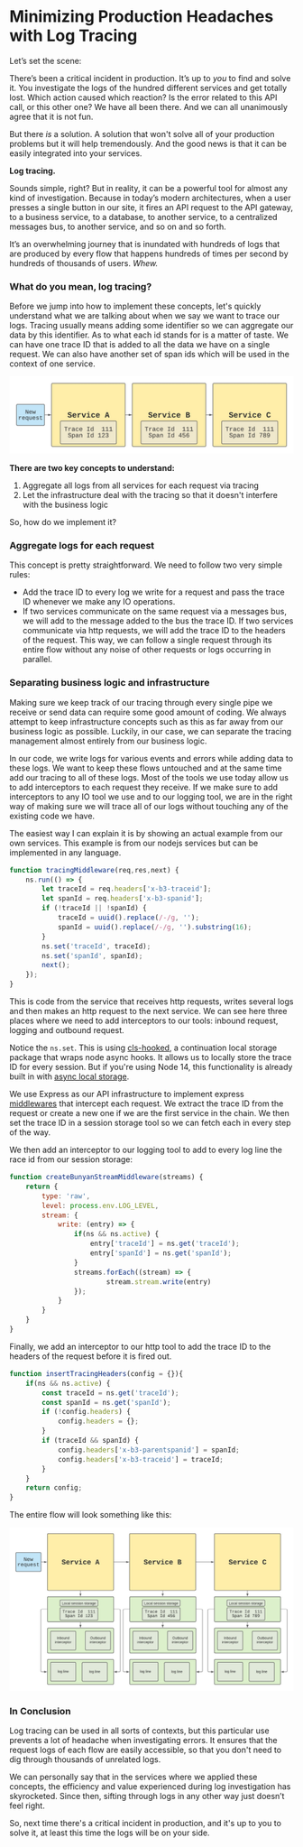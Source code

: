 # Minimizing Production Headaches with Log Tracing 

Let’s set the scene: 

There’s been a critical incident in production. It’s up to *you* to find and solve it. You investigate the logs of the hundred different services and get totally lost. Which action caused which reaction? Is the error related to this API call, or this other one?
We have all been there. 
And we can all unanimously agree that it is not fun. 

But there *is* a solution. 
A solution that won't solve all of your production problems but it will help tremendously. And the good news is that it can be easily integrated into your services. 

**Log tracing.**

Sounds simple, right? But in reality, it can be a powerful tool for almost any kind of investigation. Because in today’s modern architectures, when a user presses a single button in our site, it fires an API request to the API gateway, to a business service, to a database, to another service, to a centralized messages bus, to another service, and so on and so forth. 

It’s an overwhelming journey that is inundated with hundreds of logs that are produced by every flow that happens hundreds of times per second by hundreds of thousands of users. *Whew.*

### What do you mean, log tracing? 

Before we jump into how to implement these concepts, let's quickly understand what we are talking about when we say we want to trace our logs. Tracing usually means adding some identifier so we can aggregate our data by this identifier. As to what each id stands for is a matter of taste. We can have one trace ID that is added to all the data we have on a single request. We can also have another set of span ids which will be used in the context of one service.

![diagram-1](./images/first-diagram.jpeg)

**There are two key concepts to understand:**

1. Aggregate all logs from all services for each request via tracing
2. Let the infrastructure deal with the tracing so that it doesn't interfere with the business logic

So, how do we implement it? 

### Aggregate logs for each request

This concept is pretty straightforward. We need to follow two very simple rules: 
- Add the trace ID to every log we write for a request and pass the trace ID whenever we make any IO operations. 
- If two services communicate on the same request via a messages bus, we will add to the message added to the bus the trace ID. 
If two services communicate via http requests, we will add the trace ID to the headers of the request. This way, we can follow a single request through its entire flow without any noise of other requests or logs occurring in parallel.


### Separating business logic and infrastructure 

Making sure we keep track of our tracing through every single pipe we receive or send data can require some good amount of coding. We always attempt to keep infrastructure concepts such as this as far away from our business logic as possible. Luckily, in our case, we can separate the tracing management almost entirely from our business logic. 

In our code, we write logs for various events and errors while adding data to these logs. We want to keep these flows untouched and at the same time add our tracing to all of these logs. Most of the tools we use today allow us to add interceptors to each request they receive. If we make sure to add interceptors to any IO tool we use and to our logging tool, we are in the right way of making sure we will trace all of our logs without touching any of the existing code we have. 

The easiest way I can explain it is by showing an actual example from our own services. This example is from our nodejs services but can be implemented in any language.

```javascript
function tracingMiddleware(req,res,next) {
    ns.run(() => {
        let traceId = req.headers['x-b3-traceid'];
        let spanId = req.headers['x-b3-spanid'];
        if (!traceId || !spanId) {
            traceId = uuid().replace(/-/g, '');
            spanId = uuid().replace(/-/g, '').substring(16);
        }
        ns.set('traceId', traceId);
        ns.set('spanId', spanId);
        next();
    });
}
```

This is code from the service that receives http requests, writes several logs and then makes an http request to the next service. We can see here three places where we need to add interceptors to our tools: inbound request, logging and outbound request.

Notice the `ns.set`. This is using [cls-hooked](https://www.npmjs.com/package/cls-hooked), a continuation local storage package that wraps node async hooks. It allows us to locally store the trace ID for every session. But if you're using Node 14, this functionality is already built in with [async local storage](https://nodejs.org/api/async_hooks.html#async_hooks_class_asynclocalstorage). 

We use Express as our API infrastructure to implement express [middlewares](https://expressjs.com/en/guide/using-middleware.html) that intercept each request. We extract the trace ID from the request or create a new one if we are the first service in the chain. We then set the trace ID in a session storage tool so we can fetch each in every step of the way.

We then add an interceptor to our logging tool to add to every log line the race id from our session storage: 

```javascript 
function createBunyanStreamMiddleware(streams) {
    return {
        type: 'raw',
        level: process.env.LOG_LEVEL,
        stream: {
            write: (entry) => {
                if(ns && ns.active) {
                    entry['traceId'] = ns.get('traceId');
                    entry['spanId'] = ns.get('spanId');
                }
                streams.forEach((stream) => {
                        stream.stream.write(entry)
                });
            }
        }
    }
}
```

Finally, we add an interceptor to our http tool to add the trace ID to the headers of the request before it is fired out.

```javascript 
function insertTracingHeaders(config = {}){
    if(ns && ns.active) {
        const traceId = ns.get('traceId');
        const spanId = ns.get('spanId');
        if (!config.headers) {
            config.headers = {};
        }
        if (traceId && spanId) {
            config.headers['x-b3-parentspanid'] = spanId;
            config.headers['x-b3-traceid'] = traceId;
        }
    }
    return config;
}
```

The entire flow will look something like this:

![diagram-2](./images/final-diagram.jpeg)

### In Conclusion 

Log tracing can be used in all sorts of contexts, but this particular use prevents a lot of headache when investigating errors. It ensures that the request logs of each flow are easily accessible, so that you don't need to dig through thousands of unrelated logs.

We can personally say that in the services where we applied these concepts, the efficiency and value experienced during log investigation has skyrocketed. Since then, sifting through logs in any other way just doesn’t feel right.

So, next time there's a critical incident in production, and it's up to you to solve it, at least this time the logs will be on your side.
